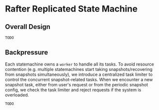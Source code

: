 # Rafter Replicated State Machine

## Overall Design

`TODO`

## Backpressure

Each statemachine owns a `worker` to handle all its tasks. To avoid resource contention (e.g. multiple statemachines
start taking snapshots/recovering from snapshots simultaneously), we introduce a centralized task limiter to control the
concurrent snapshot-related tasks. When we encounter a new snapshot task, either from user's request or from the
periodic snapshot config, we check the task limiter and reject requests if the system is overloaded.

`TODO`
